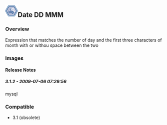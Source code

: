 ## <img src='./logo.jpg' width='40' height='40'>Date DD MMM

### Overview
Expression that matches the number of day and the first three characters of month with or withou space between the two
### Images




#### Release Notes

##### 3.1.2 - 2009-07-06 07:29:56
mysql
### Compatible
 -  3.1 (obsolete)
